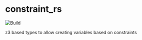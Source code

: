 # constraint_rs
[![Build ](https://github.com/Tomok/constraint_rs/actions/workflows/rust.yml/badge.svg)](https://github.com/Tomok/constraint_rs/actions/workflows/rust.yml)

z3 based types to allow creating variables based on constraints
